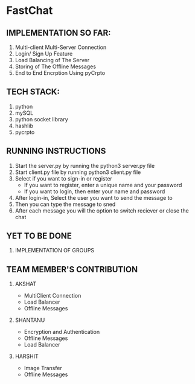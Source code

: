 # FastChat

## IMPLEMENTATION SO FAR:
1. Multi-client Multi-Server Connection
2. Login/ Sign Up Feature
3. Load Balancing of The Server
4. Storing of The Offline Messages
5. End to End Encrption Using pyCrpto

## TECH STACK:
1. python
2. mySQL
3. python socket library
4. hashlib
5. pycrpto

## RUNNING INSTRUCTIONS
1. Start the server.py by running the python3 server.py file
2. Start client.py file by running python3 client.py file
3. Select if you want to sign-in or register
   - If you want to register, enter a unique name and your password
   - If you want to login, then enter your name and password
4. After login-in, Select the user you want to send the message to
5. Then you can type the message to sned
6. After each message you will the option to switch reciever or close the chat

## YET TO BE DONE
1. IMPLEMENTATION OF GROUPS


## TEAM MEMBER'S CONTRIBUTION

1. AKSHAT   
   * MultiClient Connection
   * Load Balancer
   * Offline Messages

2. SHANTANU
   * Encryption and Authentication
   * Offline Messages
   * Load Balancer

3. HARSHIT
   * Image Transfer
   * Offline Messages













